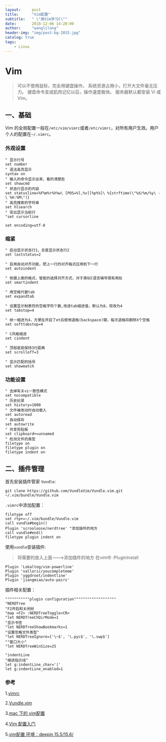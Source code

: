 ```yaml
---
layout:     post
title:      "Vim配置"
subtitle:   " \"用Vim学习C\""
date:       2018-12-06 14:20:00
author:     "wanglilong"
header-img: "img/post-bg-2015.jpg"
catalog: true
tags:
    - Linux
---
```


# Vim

> 可以不使用鼠标，完全用键盘操作。
> 系统资源占用小，打开大文件毫无压力。
> 键盘命令变成肌肉记忆以后，操作速度极快。
> 服务器默认都安装 Vi 或 Vim。


## 一、基础
Vim 的全局配置一般在`/etc/vim/vimrc`或者`/etc/vimrc`，对所有用户生效。用户个人的配置在`~/.vimrc`。

### 外观设置
```
" 显示行号
set number
" 语法高亮显示
syntax on
" 输入的命令显示出来，看的清楚些
set showcmd
" 状态行显示的内容
set statusline=%F%m%r%h%w\ [POS=%l,%v][%p%%]\ %{strftime(\"%d/%m/%y\ -\ %H:%M\")}
" 高亮搜索的字符串
set hlsearch
" 突出显示当前行 
"set cursorline

set encoding=utf-8
```

### 缩紧

```
" 启动显示状态行1，总是显示状态行2
set laststatus=2

" 启用自动对齐功能，把上一行的对齐格式应用到下一行
set autoindent

" 依据上面的格式，智能的选择对齐方式，对于类似C语言编写很有用处
set smartindent

" 用空格代替tab
set expandtab

" 设置显示制表符的空格字符个数,改进tab缩进值，默认为8，现改为4
set tabstop=4

" 统一缩进为4，方便在开启了et后使用退格(backspace)键，每次退格将删除X个空格
set softtabstop=4

" C风格缩进
set cindent

" 顶部底部保持3行距离
set scrolloff=3

" 显示匹配的括号
set showmatch
```

### 功能设置

```
" 去掉有关vi一致性模式
set nocompatible
" 历史纪录
set history=1000
" 文件被改动时自动载入
set autoread
" 自动保存
set autowrite
" 共享剪贴板
set clipboard+=unnamed
" 检测文件的类型
filetype on
filetype plugin on
filetype indent on
```


## 二、插件管理
首先安装插件管家 `Vundle`:

```
git clone https://github.com/VundleVim/Vundle.vim.git ~/.vim/bundle/Vundle.vim

```

`.vimrc`中添加配置：

```
filetype off
set rtp+=~/.vim/bundle/Vundle.vim
call vundle#begin()
Plugin 'scrooloose/nerdtree' "添加插件的地方
call vundle#end()
filetype plugin indent on
```

使用`vundle`安装插件:

>将需要的放入上面--->添加插件的地方
>在vim中
>:PluginInstall

```
Plugin 'Lokaltog/vim-powerline'
Plugin 'valloric/youcompleteme'
Plugin 'yggdroot/indentline'
Plugin 'jiangmiao/auto-pairs'
```



插件相关配置：

```
"""""""""""plugin configuration"""""""""""""""""""
"NERDTree
"F2开启和关闭树
"map <F2> :NERDTreeToggle<CR>
"let NERDTreeChDirMode=1
"显示书签
"let NERDTreeShowBookmarks=1
"设置忽略文件类型"
"let NERDTreeIgnore=['\~$', '\.pyc$', '\.swp$']
""窗口大小"
"let NERDTreeWinSize=25

"indentLine
"缩进指示线"
let g:indentLine_char='|'
let g:indentLine_enabled=1
```

### 参考

1.[vimrc](https://github.com/amix/vimrc)

2.[Vundle.vim](https://github.com/VundleVim/Vundle.vim)

3.[mac 下的 vim配置](https://www.jianshu.com/p/9fa9bedc259a)

4.[Vim 配置入门](http://www.ruanyifeng.com/blog/2018/09/vimrc.html)

5.[vim配置 环境：deepin 15.5/15.6/](https://www.jianshu.com/p/0a3508fde49d)
